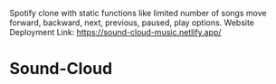 Spotify clone with static functions like limited number of songs move forward, backward, next, previous, paused, play options.
Website Deployment Link: https://sound-cloud-music.netlify.app/
# Sound-Cloud
